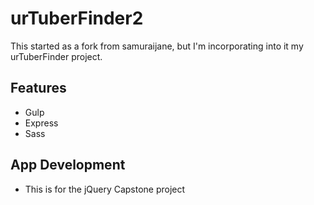 # urTuberFinder2 

This started as a fork from samuraijane, but I'm incorporating into it 
my urTuberFinder project.

## Features

* Gulp
* Express
* Sass

## App Development

* This is for the jQuery Capstone project
